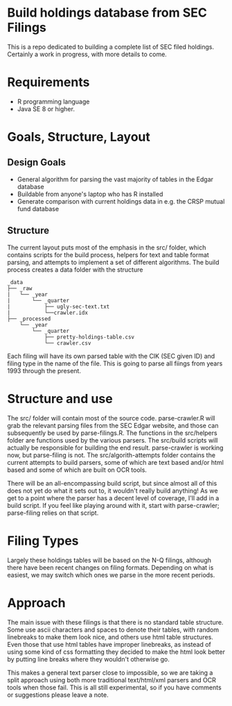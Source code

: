 # Build holdings database from SEC Filings

This is a repo dedicated to building a complete list of SEC filed holdings. Certainly a work in progress, with more details to come.

# Requirements

* R programming language
* Java SE 8 or higher.

# Goals, Structure, Layout

## Design Goals

* General algorithm for parsing the vast majority of tables in the Edgar database
* Buildable from anyone's laptop who has R installed
* Generate comparison with current holdings data in e.g. the CRSP mutual fund database

## Structure

The current layout puts most of the emphasis in the src/ folder, which contains scripts for the build process, helpers for text and table format parsing, and attempts to implement a set of different algorithms. The build process creates a data folder with the structure

```
_data  
├── _raw  
|   └── _year  
|       └── _quarter 
|           ├── ugly-sec-text.txt
|           └──crawler.idx
├── _processed  
    └── _year  
        └── _quarter 
            ├── pretty-holdings-table.csv
            └── crawler.csv

```

Each filing will have its own parsed table with the CIK (SEC given ID) and filing type in the name of the file. This is going to parse all fiings from years 1993 through the present.

# Structure and use

The src/ folder will contain most of the source code. parse-crawler.R will grab the relevant parsing files from the SEC Edgar website, and those can subsequently be used by parse-filings.R. The functions in the src/helpers folder are functions used by the various parsers. The src/build scripts will actually be responsible for building the end result. parse-crawler is working now, but parse-filing is not. The src/algorith-attempts folder contains the current attempts to build parsers, some of which are text based and/or html based and some of which are built on OCR tools.

There will be an all-encompassing build script, but since almost all of this does not yet do what it sets out to, it wouldn't really build anything! As we get to a point where the parser has a decent level of coverage, I'll add in a build script. If you feel like playing around with it, start with parse-crawler; parse-filing relies on that script.
 
# Filing Types

Largely these holdings tables will be based on the N-Q filings, although there have been recent changes on filing formats. Depending on what is easiest, we may switch which ones we parse in the more recent periods.

# Approach

The main issue with these filings is that there is no standard table structure. Some use ascii characters and spaces to denote their tables, with random linebreaks to make them look nice, and others use html table structures. Even those that use html tables have improper linebreaks, as instead of using some kind of css formatting they decided to make the html look better by putting line breaks where they wouldn't otherwise go.

This makes a general text parser close to impossible, so we are taking a split approach using both more traditional text/html/xml parsers and OCR tools when those fail. This is all still experimental, so if you have comments or suggestions please leave a note.



